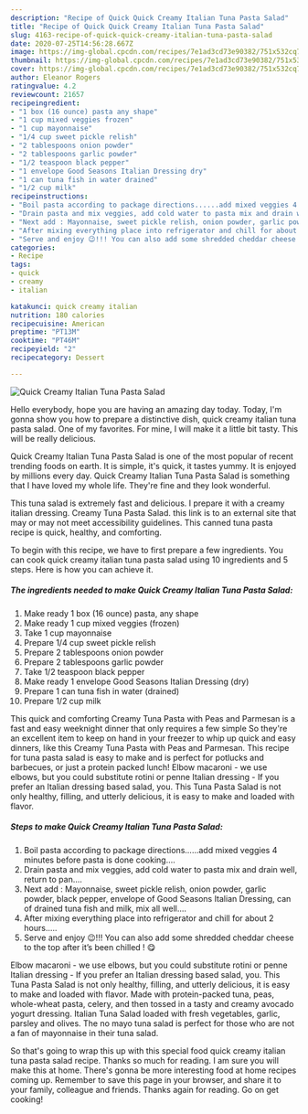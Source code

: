 ```yaml
---
description: "Recipe of Quick Quick Creamy Italian Tuna Pasta Salad"
title: "Recipe of Quick Quick Creamy Italian Tuna Pasta Salad"
slug: 4163-recipe-of-quick-quick-creamy-italian-tuna-pasta-salad
date: 2020-07-25T14:56:28.667Z
image: https://img-global.cpcdn.com/recipes/7e1ad3cd73e90382/751x532cq70/quick-creamy-italian-tuna-pasta-salad-recipe-main-photo.jpg
thumbnail: https://img-global.cpcdn.com/recipes/7e1ad3cd73e90382/751x532cq70/quick-creamy-italian-tuna-pasta-salad-recipe-main-photo.jpg
cover: https://img-global.cpcdn.com/recipes/7e1ad3cd73e90382/751x532cq70/quick-creamy-italian-tuna-pasta-salad-recipe-main-photo.jpg
author: Eleanor Rogers
ratingvalue: 4.2
reviewcount: 21657
recipeingredient:
- "1 box (16 ounce) pasta any shape"
- "1 cup mixed veggies frozen"
- "1 cup mayonnaise"
- "1/4 cup sweet pickle relish"
- "2 tablespoons onion powder"
- "2 tablespoons garlic powder"
- "1/2 teaspoon black pepper"
- "1 envelope Good Seasons Italian Dressing dry"
- "1 can tuna fish in water drained"
- "1/2 cup milk"
recipeinstructions:
- "Boil pasta according to package directions......add mixed veggies 4 minutes before pasta is done cooking...."
- "Drain pasta and mix veggies, add cold water to pasta mix and drain well, return to pan...."
- "Next add : Mayonnaise, sweet pickle relish, onion powder, garlic powder, black pepper, envelope of Good Seasons Italian Dressing, can of drained tuna fish and milk, mix all well...."
- "After mixing everything place into refrigerator and chill for about 2 hours....."
- "Serve and enjoy 😉!!! You can also add some shredded cheddar cheese to the top after it’s been chilled ! 😋"
categories:
- Recipe
tags:
- quick
- creamy
- italian

katakunci: quick creamy italian 
nutrition: 180 calories
recipecuisine: American
preptime: "PT13M"
cooktime: "PT46M"
recipeyield: "2"
recipecategory: Dessert

---
```



![Quick Creamy Italian Tuna Pasta Salad](https://img-global.cpcdn.com/recipes/7e1ad3cd73e90382/751x532cq70/quick-creamy-italian-tuna-pasta-salad-recipe-main-photo.jpg)

Hello everybody, hope you are having an amazing day today. Today, I'm gonna show you how to prepare a distinctive dish, quick creamy italian tuna pasta salad. One of my favorites. For mine, I will make it a little bit tasty. This will be really delicious.

Quick Creamy Italian Tuna Pasta Salad is one of the most popular of recent trending foods on earth. It is simple, it's quick, it tastes yummy. It is enjoyed by millions every day. Quick Creamy Italian Tuna Pasta Salad is something that I have loved my whole life. They're fine and they look wonderful.

This tuna salad is extremely fast and delicious. I prepare it with a creamy italian dressing. Creamy Tuna Pasta Salad. this link is to an external site that may or may not meet accessibility guidelines. This canned tuna pasta recipe is quick, healthy, and comforting.


To begin with this recipe, we have to first prepare a few ingredients. You can cook quick creamy italian tuna pasta salad using 10 ingredients and 5 steps. Here is how you can achieve it.

<!--inarticleads1-->

##### The ingredients needed to make Quick Creamy Italian Tuna Pasta Salad:

1. Make ready 1 box (16 ounce) pasta, any shape
1. Make ready 1 cup mixed veggies (frozen)
1. Take 1 cup mayonnaise
1. Prepare 1/4 cup sweet pickle relish
1. Prepare 2 tablespoons onion powder
1. Prepare 2 tablespoons garlic powder
1. Take 1/2 teaspoon black pepper
1. Make ready 1 envelope Good Seasons Italian Dressing (dry)
1. Prepare 1 can tuna fish in water (drained)
1. Prepare 1/2 cup milk


This quick and comforting Creamy Tuna Pasta with Peas and Parmesan is a fast and easy weeknight dinner that only requires a few simple So they&#39;re an excellent item to keep on hand in your freezer to whip up quick and easy dinners, like this Creamy Tuna Pasta with Peas and Parmesan. This recipe for tuna pasta salad is easy to make and is perfect for potlucks and barbecues, or just a protein packed lunch! Elbow macaroni - we use elbows, but you could substitute rotini or penne Italian dressing - If you prefer an Italian dressing based salad, you. This Tuna Pasta Salad is not only healthy, filling, and utterly delicious, it is easy to make and loaded with flavor. 

<!--inarticleads2-->

##### Steps to make Quick Creamy Italian Tuna Pasta Salad:

1. Boil pasta according to package directions......add mixed veggies 4 minutes before pasta is done cooking....
1. Drain pasta and mix veggies, add cold water to pasta mix and drain well, return to pan....
1. Next add : Mayonnaise, sweet pickle relish, onion powder, garlic powder, black pepper, envelope of Good Seasons Italian Dressing, can of drained tuna fish and milk, mix all well....
1. After mixing everything place into refrigerator and chill for about 2 hours.....
1. Serve and enjoy 😉!!! You can also add some shredded cheddar cheese to the top after it’s been chilled ! 😋


Elbow macaroni - we use elbows, but you could substitute rotini or penne Italian dressing - If you prefer an Italian dressing based salad, you. This Tuna Pasta Salad is not only healthy, filling, and utterly delicious, it is easy to make and loaded with flavor. Made with protein-packed tuna, peas, whole-wheat pasta, celery, and then tossed in a tasty and creamy avocado yogurt dressing. Italian Tuna Salad loaded with fresh vegetables, garlic, parsley and olives. The no mayo tuna salad is perfect for those who are not a fan of mayonnaise in their tuna salad. 

So that's going to wrap this up with this special food quick creamy italian tuna pasta salad recipe. Thanks so much for reading. I am sure you will make this at home. There's gonna be more interesting food at home recipes coming up. Remember to save this page in your browser, and share it to your family, colleague and friends. Thanks again for reading. Go on get cooking!
